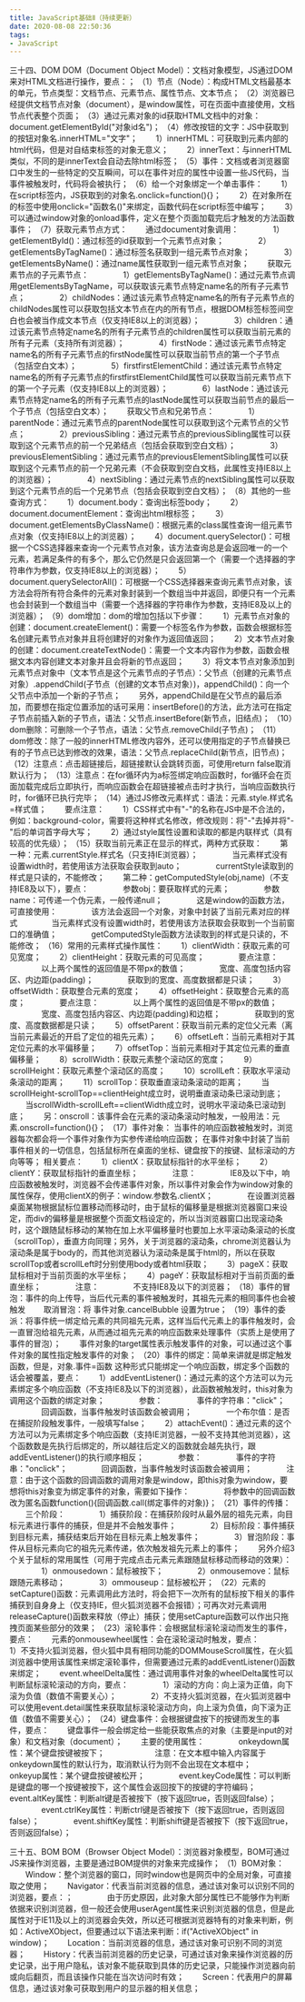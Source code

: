 ```yaml
---
title: JavaScript基础Ⅱ（持续更新）
date: 2020-08-08 22:50:36
tags:
- JavaScript
---
```

三十四、DOM
DOM（Document Object Model）：文档对象模型，JS通过DOM来对HTML文档进行操作，要点：；
（1）节点（Node）：构成HTML文档最基本的单元，节点类型：文档节点、元素节点、属性节点、文本节点；
（2）浏览器已经提供文档节点对象（document），是window属性，可在页面中直接使用，文档节点代表整个页面；
（3）通过元素对象的id获取HTML文档中的对象：document.getElementById("对象id名")；
（4）修改按钮的文字：JS中获取到的按钮对象名.innerHTML="文字"；
&#8195;&#8195;1）innerHTML：可获取到元素内部的html代码，但是对自结束标签的对象无意义；
&#8195;&#8195;2）innerText：与innerHTML类似，不同的是innerText会自动去除html标签；
（5）事件：文档或者浏览器窗口中发生的一些特定的交互瞬间，可以在事件对应的属性中设置一些JS代码，当事件被触发时，代码将会被执行；
（6）给一个对象绑定一个单击事件：
&#8195;&#8195;1）在script标签内，JS获取到的对象名.onclick=function(){}；
&#8195;&#8195;2）在对象所在的标签中使用onclick="函数名()"来绑定，函数代码在script标签中编写；
&#8195;&#8195;3）可以通过window对象的onload事件，定义在整个页面加载完后才触发的方法函数事件；
（7）获取元素节点方式：
&#8195;&#8195;通过document对象调用：
&#8195;&#8195;&#8195;&#8195;1）getElementById()：通过标签的id获取到一个元素节点对象；
&#8195;&#8195;&#8195;&#8195;2）getElementsByTagName()：通过标签名获取到一组元素节点对象；
&#8195;&#8195;&#8195;&#8195;3）getElementsByName()：通过name属性获取到一组元素节点对象；
&#8195;&#8195;获取元素节点的子元素节点：
&#8195;&#8195;&#8195;&#8195;1）getElementsByTagName()：通过元素节点调用getElementsByTagName，可以获取该元素节点特定name名的所有子元素节点；
&#8195;&#8195;&#8195;&#8195;2）childNodes：通过该元素节点特定name名的所有子元素节点的childNodes属性可以获取包括文本节点在内的所有节点，根据DOM标签标签间空白也会被当作成文本节点（仅支持IE8以上的浏览器）；
&#8195;&#8195;&#8195;&#8195;3）children：通过该元素节点特定name名的所有子元素节点的children属性可以获取当前元素的所有子元素（支持所有浏览器）；
&#8195;&#8195;&#8195;&#8195;4）firstNode：通过该元素节点特定name名的所有子元素节点的firstNode属性可以获取当前节点的第一个子节点（包括空白文本）；
&#8195;&#8195;&#8195;&#8195;5）firstfirstElementChild：通过该元素节点特定name名的所有子元素节点的firstfirstElementChild属性可以获取当前元素节点下的第一个子元素（仅支持IE8以上的浏览器）；
&#8195;&#8195;&#8195;&#8195;6）lastNode：通过该元素节点特定name名的所有子元素节点的lastNode属性可以获取当前节点的最后一个子节点（包括空白文本）；
&#8195;&#8195;获取父节点和兄弟节点：
&#8195;&#8195;&#8195;&#8195;1）parentNode：通过元素节点的parentNode属性可以获取到这个元素节点的父节点；
&#8195;&#8195;&#8195;&#8195;2）previousSibling：通过元素节点的previousSibling属性可以获取到这个元素节点的前一个兄弟结点（包括会获取到空白文档）；
&#8195;&#8195;&#8195;&#8195;3）previousElementSibling：通过元素节点的previousElementSibling属性可以获取到这个元素节点的前一个兄弟元素（不会获取到空白文档，此属性支持IE8以上的浏览器）；
&#8195;&#8195;&#8195;&#8195;4）nextSibling：通过元素节点的nextSibling属性可以获取到这个元素节点的后一个兄弟节点（包括会获取到空白文档）；
（8）其他的一些查询方式：
&#8195;&#8195;1）document.body：查询出标签body；
&#8195;&#8195;2）document.documentElement：查询出html根标签；
&#8195;&#8195;3）document.getElementsByClassName()：根据元素的class属性查询一组元素节点对象（仅支持IE8以上的浏览器）；
&#8195;&#8195;4）document.querySelector()：可根据一个CSS选择器来查询一个元素节点对象，该方法查询总是会返回唯一的一个元素，若满足条件的有多个，那么它仍然是只会返回第一个（需要一个选择器的字符串作为参数，仅支持IE8以上的浏览器）；
&#8195;&#8195;5）document.querySelectorAll()：可根据一个CSS选择器来查询元素节点对象，该方法会将所有符合条件的元素对象封装到一个数组当中并返回，即便只有一个元素也会封装到一个数组当中（需要一个选择器的字符串作为参数，支持IE8及以上的浏览器）；
（9）dom增加：dom的增加包括以下步骤：
&#8195;&#8195;1）元素节点对象的创建：document.createElement()：需要一个标签名作为参数，函数会根据标签名创建元素节点对象并且将创建好的对象作为返回值返回；
&#8195;&#8195;2）文本节点对象的创建：document.createTextNode()：需要一个文本内容作为参数，函数会根据文本内容创建文本对象并且会将新的节点返回；
&#8195;&#8195;3）将文本节点对象添加到元素节点对象中（文本节点是这个元素节点的子节点）：父节点（创建的元素节点对象）.appendChild(子节点（创建的文本节点对象）)，appendChild()：向一个父节点中添加一个新的子节点；
&#8195;&#8195;另外，appendChild是在父节点的最后添加，而要想在指定位置添加的话可采用：insertBefore()的方法，此方法可在指定子节点前插入新的子节点，语法：父节点.insertBefore(新节点，旧结点)；
（10）dom删除：可删除一个子节点，语法：父节点.removeChild(子节点)；
（11）dom修改：除了一般的innerHTML修改内容外，还可以使用指定的子节点替换已有的子节点已达到修改的效果，语法：父节点.replaceChild(新节点，旧节点)；
（12）注意点：点击超链接后，超链接默认会跳转页面，可使用return false取消默认行为；
（13）注意点：在for循环内为a标签绑定响应函数时，for循环会在页面加载完成后立即执行，而响应函数会在超链接被点击时才执行，当响应函数执行时，for循环已执行完毕；
（14）通过JS修改元素样式：语法：元素.style.样式名=样式值；
&#8195;&#8195;要点注意：
&#8195;&#8195;1）CSS样式中有"-"的名称在JS中是不合法的，例如：background-color，需要将这种样式名修改，修改规则：将"-"去掉并将"-"后的单词首字母大写；
&#8195;&#8195;2）通过style属性设置和读取的都是内联样式（具有较高的优先级）；
（15）获取当前元素正在显示的样式，两种方式获取：
&#8195;&#8195;第一种：元素.currentStyle.样式名（只支持IE浏览器）；
&#8195;&#8195;&#8195;&#8195;当元素样式没有设置width时，若使用该方法获取会获取到auto；
&#8195;&#8195;&#8195;&#8195;currentStyle读取到的样式是只读的，不能修改；
&#8195;&#8195;第二种：getComputedStyle(obj,name)（不支持IE8及以下），要点：
&#8195;&#8195;&#8195;&#8195;参数obj：要获取样式的元素；
&#8195;&#8195;&#8195;&#8195;参数name：可传递一个伪元素，一般传递null；
&#8195;&#8195;&#8195;&#8195;这是window的函数方法，可直接使用：
&#8195;&#8195;&#8195;&#8195;该方法会返回一个对象，对象中封装了当前元素对应的样式
&#8195;&#8195;&#8195;&#8195;当元素样式没有设置width时，若使用该方法获取会获取到一个当前窗口的准确值；
&#8195;&#8195;&#8195;&#8195;getComputedStyle函数方法读取到的样式是只读的，不能修改；
（16）常用的元素样式操作属性：
&#8195;&#8195;1）clientWidth：获取元素的可见宽度；
&#8195;&#8195;2）clientHeight：获取元素的可见高度；
&#8195;&#8195;&#8195;&#8195;要点注意：
&#8195;&#8195;&#8195;&#8195;以上两个属性的返回值是不带px的数值；
&#8195;&#8195;&#8195;&#8195;宽度、高度包括内容区、内边距(padding)；
&#8195;&#8195;&#8195;&#8195;获取到的宽度、高度数据都是只读；
&#8195;&#8195;3）offsetWidth：获取整合元素的宽度；
&#8195;&#8195;4）offsetHeight：获取整合元素的高度；
&#8195;&#8195;&#8195;&#8195;要点注意：
&#8195;&#8195;&#8195;&#8195;以上两个属性的返回值是不带px的数值；
&#8195;&#8195;&#8195;&#8195;宽度、高度包括内容区、内边距(padding)和边框；
&#8195;&#8195;&#8195;&#8195;获取到的宽度、高度数据都是只读；
&#8195;&#8195;5）offsetParent：获取当前元素的定位父元素（离当前元素最近的开启了定位的祖先元素）；
&#8195;&#8195;6）offsetLeft：当前元素相对于其定位元素的水平偏移量；
&#8195;&#8195;7）offsetTop：当前元素相对于其定位元素的垂直偏移量；
&#8195;&#8195;8）scrollWidth：获取元素整个滚动区的宽度；
&#8195;&#8195;9）scrollHeight：获取元素整个滚动区的高度；
&#8195;&#8195;10）scrollLeft：获取水平滚动条滚动的距离；
&#8195;&#8195;11）scrollTop：获取垂直滚动条滚动的距离；
&#8195;&#8195;当scrollHeight-scrollTop==clientHeight成立时，说明垂直滚动条已滚动到底；
&#8195;&#8195;当scrollWidth-scrollLeft==clientWidth成立时，说明水平滚动条已滚动到底；
&#8195;&#8195;另：onscroll：该事件会在元素的滚动条滚动时触发，一般用法：元素.onscroll=function(){}；
（17）事件对象：
当事件的响应函数被触发时，浏览器每次都会将一个事件对象作为实参传递给响应函数；
在事件对象中封装了当前事件相关的一切信息，包括鼠标所在桌面的坐标、键盘按下的按键、鼠标滚动的方向等等；
相关要点：
&#8195;&#8195;1）clientX：获取鼠标指针的水平坐标；
&#8195;&#8195;2）clientY：获取鼠标指针的垂直坐标；
&#8195;&#8195;&#8195;&#8195;注意：
&#8195;&#8195;&#8195;&#8195;IE8及以下中，响应函数被触发时，浏览器不会传递事件对象，所以事件对象会作为window对象的属性保存，使用clientX的例子：window.参数名.clientX；
&#8195;&#8195;&#8195;&#8195;在设置浏览器桌面某物根据鼠标位置移动而移动时，由于鼠标的偏移量是根据浏览器窗口来设定，而div的偏移量是根据整个页面文档设定的，所以当浏览器窗口出现滚动条时，这个跟随鼠标移动的某物在加上水平偏移量时也要加上水平滚动条滚动的长度（scrollTop），垂直方向同理；另外，关于浏览器的滚动条，chrome浏览器认为滚动条是属于body的，而其他浏览器认为滚动条是属于html的，所以在获取scrollTop或者scrollLeft时分别使用body或者html获取；
&#8195;&#8195;3）pageX：获取鼠标相对于当前页面的水平坐标；
&#8195;&#8195;4）pageY：获取鼠标相对于当前页面的垂直坐标；
&#8195;&#8195;&#8195;&#8195;注意：
&#8195;&#8195;&#8195;&#8195;不支持IE8及以下的浏览器；
（18）事件的冒泡：事件的向上传导，当后代元素的事件被触发时，其祖先元素的相同事件也会被触发
&#8195;&#8195;取消冒泡：将 事件对象.cancelBubble 设置为true；
（19）事件的委派：将事件统一绑定给元素的共同祖先元素，这样当后代元素上的事件触发时，会一直冒泡给祖先元素，从而通过祖先元素的响应函数来处理事件（实质上是使用了事件的冒泡）；
&#8195;&#8195;事件对象的target属性表示触发事件的对象，可以通过这个事件对象的属性指定触发事件的对象；
（20）事件的绑定：简单来讲就是绑定触发函数，但是，对象.事件=函数 这种形式只能绑定一个响应函数，绑定多个函数的话会被覆盖，要点：
&#8195;&#8195;1）addEventListener()：通过元素的这个方法可以为元素绑定多个响应函数（不支持IE8及以下的浏览器），此函数被触发时，this对象为调用这个函数的绑定对象；
&#8195;&#8195;&#8195;&#8195;参数：
&#8195;&#8195;&#8195;&#8195;事件的字符串："click"；
&#8195;&#8195;&#8195;&#8195;回调函数，当事件触发时该函数会被调用；
&#8195;&#8195;&#8195;&#8195;一个布尔值：是否在捕捉阶段触发事件，一般填写false；
&#8195;&#8195;2）attachEvent()：通过元素的这个方法可以为元素绑定多个响应函数（支持IE浏览器，一般不支持其他浏览器），这个函数数是先执行后绑定的，所以越往后定义的函数就会越先执行，跟addEventListener()的执行顺序相反；
&#8195;&#8195;&#8195;&#8195;参数：
&#8195;&#8195;&#8195;&#8195;事件的字符串："onclick"；
&#8195;&#8195;&#8195;&#8195;回调函数，当事件触发时该函数会被调用；
&#8195;&#8195;&#8195;&#8195;注意：由于这个函数的回调函数的调用对象是window，即this对象为window，要想将this对象变为绑定事件的对象，需要如下操作：
&#8195;&#8195;&#8195;&#8195;将参数中的回调函数改为匿名函数function(){回调函数.call(绑定事件的对象)}；
（21）事件的传播：
&#8195;&#8195;三个阶段：
&#8195;&#8195;&#8195;&#8195;1）捕获阶段：在捕获阶段时从最外层的祖先元素，向目标元素进行事件的捕获，但是并不会触发事件；
&#8195;&#8195;&#8195;&#8195;2）目标阶段：事件捕获到目标元素，捕获结束后开始在目标元素上触发事件；
&#8195;&#8195;&#8195;&#8195;3）冒泡阶段：事件从目标元素向它的祖先元素传递，依次触发祖先元素上的事件；
&#8195;&#8195;另外介绍3个关于鼠标的常用属性（可用于完成点击元素元素跟随鼠标移动而移动的效果）：
&#8195;&#8195;&#8195;&#8195;1）onmousedown：鼠标被按下；
&#8195;&#8195;&#8195;&#8195;2）onmousemove：鼠标跟随元素移动；
&#8195;&#8195;&#8195;&#8195;3）ommouseup：鼠标被松开；
（22）元素的setCapture()函数：元素调用此方法时，将会把下一次所有的鼠标按下相关的事件捕获到自身身上（仅支持IE，但火狐浏览器不会报错）；可再次对元素调用releaseCapture()函数来释放（停止）捕获；使用setCapture函数可以作出只拖拽页面某些部分的效果；
（23）滚轮事件：会根据鼠标滚轮滚动而发生的事件，要点：
&#8195;&#8195;元素的onmousewheel属性：会在滚轮滚动时触发，要点：
&#8195;&#8195;&#8195;&#8195;1）不支持火狐浏览器，但火狐中具有相同功能的DOMMouseScroll属性，在火狐浏览器中使用该属性来绑定滚轮事件，但需要通过元素的addEventListener()函数来绑定；
&#8195;&#8195;event.wheelDelta属性：通过调用事件对象的wheelDelta属性可以判断鼠标滚轮滚动的方向，要点：
&#8195;&#8195;&#8195;&#8195;1）滚动的方向：向上滚为正值，向下滚为负值（数值不需要关心）；
&#8195;&#8195;&#8195;&#8195;2）不支持火狐浏览器，在火狐浏览器中可以使用event.detail属性来获取鼠标滚轮滚动方向，向上滚为负值，向下滚为正值（数值不需要关心）；
（24）键盘事件：会根据键盘按下的按键而发生的事件，要点：
&#8195;&#8195;键盘事件一般会绑定给一些能获取焦点的对象（主要是input的对象）和文档对象（document）；
&#8195;&#8195;主要的使用属性：
&#8195;&#8195;&#8195;&#8195;onkeydown属性：某个键盘按键被按下；
&#8195;&#8195;&#8195;&#8195;&#8195;&#8195;注意：在文本框中输入内容属于onkeydown属性的默认行为，取消默认行为则不会出现在文本框中；
&#8195;&#8195;&#8195;&#8195;onkeyup属性：某个键盘按键被松开；
&#8195;&#8195;&#8195;&#8195;event.keyCode属性：可以判断是键盘的哪一个按键被按下，这个属性会返回按下的按键的字符编码；
&#8195;&#8195;&#8195;&#8195;event.altKey属性：判断alt键是否被按下（按下返回true，否则返回false）；
&#8195;&#8195;&#8195;&#8195;event.ctrlKey属性：判断ctrl键是否被按下（按下返回true，否则返回false）；
&#8195;&#8195;&#8195;&#8195;event.shiftKey属性：判断shift键是否被按下（按下返回true，否则返回false）；

三十五、BOM
BOM（Browser Object Model）：浏览器对象模型，BOM可通过JS来操作浏览器，主要是通过BOM提供的对象来完成操作；
（1）BOM对象：
&#8195;&#8195;Window：整个浏览器的窗口，同时window也是网页中的全局对象，可直接取之使用；
&#8195;&#8195;Navigator：代表当前浏览器的信息，通过该对象可以识别不同的浏览器，要点：；
&#8195;&#8195;&#8195;&#8195;由于历史原因，此对象大部分属性已不能够作为判断依据来识别浏览器，但一般还会使用userAgent属性来识别浏览器的信息，但是此属性对于IE11及以上的浏览器会失效，所以还可根据浏览器特有的对象来判断，例如：ActiveXObject，但要通过以下语法来判断：if("ActiveXObject" in window)；
&#8195;&#8195;Location：当前浏览器的信息，通过该对象可识别不同的浏览器；
&#8195;&#8195;History：代表当前浏览器的历史记录，可通过该对象来操作浏览器的历史记录，出于用户隐私，该对象不能获取到具体的历史记录，只能操作浏览器向前或向后翻页，而且该操作只能在当次访问时有效；
&#8195;&#8195;Screen：代表用户的屏幕信息，通过该对象可获取到用户的显示器的相关信息；